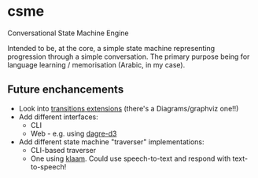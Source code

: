 # csme
Conversational State Machine Engine

Intended to be, at the core, a simple state machine representing progression through a simple 
conversation. The primary purpose being for language learning / memorisation (Arabic, in my case).

## Future enchancements


- Look into [transitions extensions](https://github.com/pytransitions/transitions#-extensions) (there's a Diagrams/graphviz one!!)
- Add different interfaces:
  - CLI
  - Web - e.g. using [dagre-d3](https://github.com/dagrejs/dagre-d3)
- Add different state machine "traverser" implementations:
  - CLI-based traverser
  - One using [klaam](https://github.com/ARBML/klaam). Could use speech-to-text and respond with text-to-speech! 